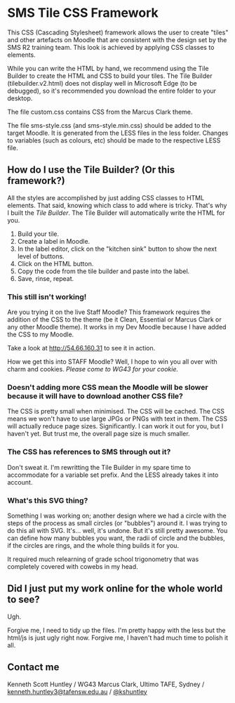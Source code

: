 # SMS Tile CSS Framework

This CSS (Cascading Stylesheet) framework allows the user to create "tiles" and other artefacts on Moodle that are consistent with the design set by the SMS R2 training team. This look is achieved by applying CSS classes to elements.

While you can write the HTML by hand, we recommend using the Tile Builder to create the HTML and CSS to build your tiles. The Tile Builder (tilebuilder.v2.html) does not display well in Microsoft Edge (to be debugged), so it's recommended you download the entire folder to your desktop. 

The file custom.css contains CSS from the Marcus Clark theme.

The file sms-style.css (and sms-style.min.css) should be added to the target Moodle. It is generated from the LESS files in the less folder. Changes to variables (such as colours, etc) should be made to the respective LESS file.

## How do I use the Tile Builder? (Or this framework?)

All the styles are accomplished by just adding CSS classes to HTML elements. That said, knowing which class to add where is tricky. That's why I built the *Tile Builder*. The Tile Builder will automatically write the HTML for you.

1. Build your tile.
1. Create a label in Moodle.
2. In the label editor, click on the "kitchen sink" button to show the next level of buttons.
3. Click on the HTML button.
4. Copy the code from the tile builder and paste into the label.
5. Save, rinse, repeat.

### This still isn't working!

Are you trying it on the live Staff Moodle? This framework requires the addition of the CSS to the theme (be it Clean, Essential or Marcus Clark or any other Moodle theme). It works in my Dev Moodle because I have added the CSS to my Moodle.

Take a look at http://54.66.160.31 to see it in action.

How we get this into STAFF Moodle? Well, I hope to win you all over with charm and cookies. *Please come to WG43 for your cookie.*

### Doesn't adding more CSS mean the Moodle will be slower because it will have to download another CSS file?

The CSS is pretty small when minimised. The CSS will be cached. The CSS means we won't have to use large JPGs or PNGs with text in them. The CSS will actually reduce page sizes. Significantly. I can work it out for you, but I haven't yet. But trust me, the overall page size is much smaller.

### The CSS has references to SMS through out it?

Don't sweat it. I'm rewritting the Tile Builder in my spare time to accommodate for a variable set prefix. And the LESS already takes it into account.

### What's this SVG thing?

Something I was working on; another design where we had a circle with the steps of the process as small circles (or "bubbles") around it. I was trying to do this all with SVG. It's... well, it's undone. But it's still pretty awesome. You can define how many bubbles you want, the radii of circle and the bubbles, if the circles are rings, and the whole thing builds it for you.

It required much relearning of grade school trigonometry that was completely covered with cowebs in my head. 

## Did I just put my work online for the whole world to see?

Ugh.

Forgive me, I need to tidy up the files. I'm pretty happy with the less but the html/js is just ugly right now. Forgive me, I haven't had much time to polish it all.

## Contact me

Kenneth Scott Huntley /
WG43 Marcus Clark, Ultimo TAFE, Sydney /
kenneth.huntley3@tafensw.edu.au /
[@kshuntley] 

[@kshuntley]: http://www.twitter.com/kshuntley
